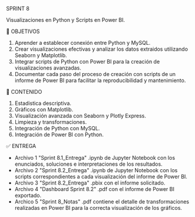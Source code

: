 SPRINT 8

Visualizaciones en Python y Scripts en Power BI.

🎯 OBJETIVOS

1. Aprender a establecer conexión entre Python y MySQL.
2. Crear visualizaciones efectivas y analizar los datos extraidos utilizando Seaborn y Matplotlib.
3. Integrar scripts de Python con Power BI para la creación de visualizaciones avanzadas.
4. Documentar cada paso del proceso de creación con scripts de un informe de Power BI para facilitar la reproducibilidad y mantenimiento.

📖 CONTENIDO

1. Estadistica descriptiva.
2. Gràficos con Matplotlib.
3. Visualización avanzada con Seaborn y Plotly Express.
4. Limpieza y transformaciones.
5. Integración de Python con MySQL.
6. Integración de Power BI con Python.


✅ ENTREGA

- Archivo 1 "Sprint 8.1_Entrega" .ipynb de Jupyter Notebook con los enunciados, soluciones e interpretaciones de los resultados.
- Archivo 2 "Sprint 8.2_Entrega" .ipynb de Jupyter Notebook con los scripts correspondientes a cada visualización del informe de Power BI.
- Archivo 3 "Sprint 8.2_Entrega" .pbix con el informe solicitado.
- Archivo 4 "Dashboard Sprint 8.2" .pdf con el informe de Power BI exportado.
- Archico 5 "Sprint 8_Notas" .pdf contiene el detalle de transformaciones realizadas en Power BI para la correcta visualización de los gráficos.
